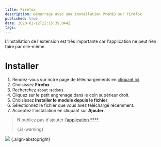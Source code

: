 ```yaml
---
title: Firefox
description: Démarrage avec une installation PreMiD sur Firefox
published: true
date: 2020-02-12T22:16:39.044Z
tags: 
---
```


L'installation de l'extension est très importante car l'application ne peut rien faire par elle-même.

# Installer
1. Rendez-vous sur notre page de téléchargements en [cliquant ici](https://premid.app/downloads).
2. Choisissez **Firefox**.
3. Recherchez `about:addons`.
4. Cliquez sur le petit engrenage dans le coin supérieur droit.
5. Choisissez **Installer le module depuis le fichier**.
6. Sélectionnez le fichier que vous avez téléchargé récemment.
7. Acceptez l'installation en cliquant sur **Ajouter**.

> N'oubliez pas d'ajouter [l'application ****](/install). 
> 
> {.is-warning}

![](https://img.icons8.com/color/2x/firefox.png) {.align-abstopright}